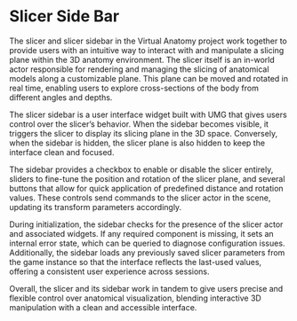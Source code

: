 # Slicer Side Bar

The slicer and slicer sidebar in the Virtual Anatomy project work together to provide users with an intuitive way to interact with and manipulate a slicing plane within the 3D anatomy environment. The slicer itself is an in-world actor responsible for rendering and managing the slicing of anatomical models along a customizable plane. This plane can be moved and rotated in real time, enabling users to explore cross-sections of the body from different angles and depths.

The slicer sidebar is a user interface widget built with UMG that gives users control over the slicer’s behavior. When the sidebar becomes visible, it triggers the slicer to display its slicing plane in the 3D space. Conversely, when the sidebar is hidden, the slicer plane is also hidden to keep the interface clean and focused.

The sidebar provides a checkbox to enable or disable the slicer entirely, sliders to fine-tune the position and rotation of the slicer plane, and several buttons that allow for quick application of predefined distance and rotation values. These controls send commands to the slicer actor in the scene, updating its transform parameters accordingly.

During initialization, the sidebar checks for the presence of the slicer actor and associated widgets. If any required component is missing, it sets an internal error state, which can be queried to diagnose configuration issues. Additionally, the sidebar loads any previously saved slicer parameters from the game instance so that the interface reflects the last-used values, offering a consistent user experience across sessions.

Overall, the slicer and its sidebar work in tandem to give users precise and flexible control over anatomical visualization, blending interactive 3D manipulation with a clean and accessible interface.